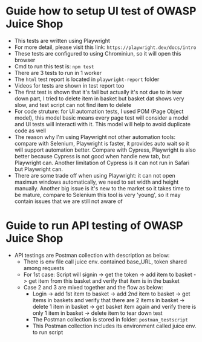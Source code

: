 # Guide how to setup UI test of OWASP Juice Shop 
- This tests are written using Playwright
- For more detail, please visit this link: `https://playwright.dev/docs/intro`
- These tests are configured to using Chrominiun, so it will open this browser
- Cmd to run this test is: `npm test`
- There are 3 tests to run in 1 worker
- The `html` test report is located in `playwright-report` folder
- Videos for tests are shown in test report too
- The first test is shown that it's fail but actually it's not due to in tear down part, I tried to delete item in basket but basket dat shows very slow, and test script can not find item to delete
- For code struture: for UI automation tests, I used POM (Page Object model), this model basic means every page test will consider a model and UI tests will interacti with it. This model will help to avoid duplicate code as well
- The reason why I'm using Playwright not other automation tools: compare with Selenium, Playwright is faster, it provides auto wait so it will support automation better. Compare with Cypress, Playwright is also better because Cypress is not good when handle new tab, but Playwright can. Another limitation of Cypress is it can not run in Safari but Playwright can.
- There are some trade off when using Playwright: it can not open maximun windows automatically, we need to set width and height manually. Another big issue is it's new to the market so it takes time to be mature, compare to Selenium this tool is very 'young', so it may contain issues that we are still not aware of

# Guide to run API testing of OWASP Juice Shop 
- API testings are Postman collection with description as below:
    + There is env file call juice env. contained base_URL, token shared among requests
    + For 1st case: Script will signin -> get the token -> add item to basket -> get item from this basket and verify that item is in the basket
    + Case 2 and 3 are mixed together and the flow as below:
        * Login -> add 1st item to basket -> add 2nd item to basket -> get items in baskets and verify that there are 2 items in basket -> delete 1 item in basket -> get basket item again and verify there is only 1 item in basket -> delete item to tear down test
        * The Postman collection is stored in folder: `postman_testscript`
        * This Postman collection includes its environment called juice env. to run script



